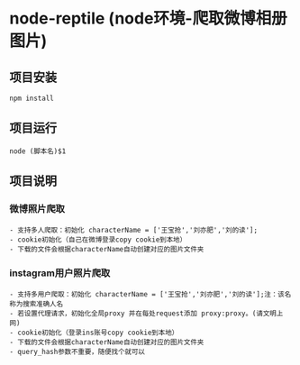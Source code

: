 # node-reptile (node环境-爬取微博相册图片)
## 项目安装
```
npm install
```
## 项目运行
```
node (脚本名)$1
```
## 项目说明
### 微博照片爬取
```
- 支持多人爬取：初始化 characterName = ['王宝抢','刘亦肥','刘的读'];
- cookie初始化（自己在微博登录copy cookie到本地）
- 下载的文件会根据characterName自动创建对应的图片文件夹
```

### instagram用户照片爬取
```
- 支持多用户爬取：初始化 characterName = ['王宝抢','刘亦肥','刘的读'];注：该名称为搜索准确人名
- 若设置代理请求，初始化全局proxy 并在每处request添加 proxy:proxy。(请文明上网)
- cookie初始化（登录ins账号copy cookie到本地）
- 下载的文件会根据characterName自动创建对应的图片文件夹
- query_hash参数不重要，随便找个就可以
